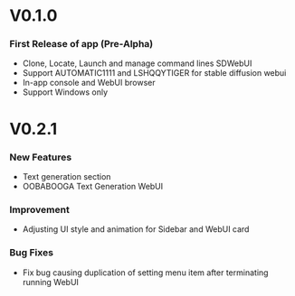 # V0.1.0

### First Release of app (Pre-Alpha)

- Clone, Locate, Launch and manage command lines SDWebUI
- Support AUTOMATIC1111 and LSHQQYTIGER for stable diffusion webui
- In-app console and WebUI browser
- Support Windows only

# V0.2.1

### New Features

- Text generation section
- OOBABOOGA Text Generation WebUI

### Improvement

- Adjusting UI style and animation for Sidebar and WebUI card

### Bug Fixes

- Fix bug causing duplication of setting menu item after terminating running WebUI
